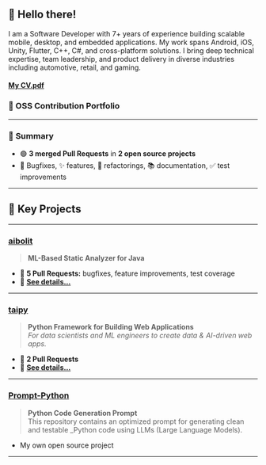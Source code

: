 ## 👋 Hello there!
 
I am a Software Developer with 7+ years of experience building scalable mobile, desktop, and 
embedded applications. My work spans Android, iOS, Unity, Flutter, C++, C#, and cross-platform 
solutions. I bring deep technical expertise, team leadership, and product delivery in diverse 
industries including automotive, retail, and gaming. 

#### [My CV.pdf](https://github.com/KachanovYev/KachanovYev/blob/main/kachanov_yevhenii_software_developer_2025_17_july.pdf)

### 🚀 OSS Contribution Portfolio

---

### 📝 **Summary**

- 🟢 **3 merged Pull Requests** in **2 open source projects**
- 🐞 Bugfixes, ✨ features, 🧹 refactorings, 📚 documentation, ✅ test improvements

---

## 🌟 **Key Projects**

---

### [aibolit](https://github.com/cqfn/aibolit)
> **ML-Based Static Analyzer for Java**

- 🔢 **5 Pull Requests:** bugfixes, feature improvements, test coverage  
- 📄 [**See details...**](projects/aibolit.md)

---

### [taipy](https://github.com/Avaiga/taipy)
> **Python Framework for Building Web Applications**  
> _For data scientists and ML engineers to create data & AI-driven web apps._

- 🔢 **2 Pull Requests**  
- 📄 [**See details...**](projects/taipy.md)

---

### [Prompt-Python](https://github.com/KachanovYev/Prompt-Python)
> **Python Code Generation Prompt**  
> This repository contains an optimized prompt for generating clean and testable 
> _Python code using LLMs (Large Language Models).

- My own open source project

---
